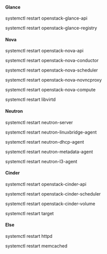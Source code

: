 #### Glance

systemctl restart openstack-glance-api

systemctl restart openstack-glance-registry

#### Nova

systemctl restart openstack-nova-api

systemctl restart openstack-nova-conductor

systemctl restart openstack-nova-scheduler

systemctl restart openstack-nova-novncproxy

systemctl restart openstack-nova-compute

systemctl restart libvirtd

#### Neutron

systemctl restart neutron-server

systemctl restart neutron-linuxbridge-agent

systemctl restart neutron-dhcp-agent

systemctl restart neutron-metadata-agent

systemctl restart neutron-l3-agent

#### Cinder

systemctl restart openstack-cinder-api

systemctl restart openstack-cinder-scheduler

systemctl restart openstack-cinder-volume

systemctl restart target

#### Else

systemctl restart httpd

systemctl restart memcached